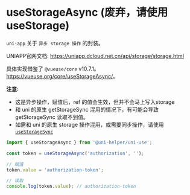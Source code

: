 # useStorageAsync (废弃，请使用 useStorage)

`uni-app` 关于 `异步 storage 操作` 的封装。

UNIAPP官网文档: <https://uniapp.dcloud.net.cn/api/storage/storage.html>

具体实现借鉴了 `@vueuse/core` v10.7.1。<https://vueuse.org/core/useStorageAsync/>。

**注意:**

- 这是异步操作，赋值后，ref 的值会生效，但并不会马上写入storage
- 和 uni 的原生 getStorageSync 混用的情况下，有可能会导致 getStorageSync 读取不到值。
- 如需和 uni 的原生 storage 操作混用，或需要同步操作，请使用[`useStorageSync`](../useStorageSync/readme.md)

```typescript
import { useStorageAsync } from '@uni-helper/uni-use';

const token = useStorageAsync('authorization', '');

// 赋值
token.value = 'authorization-token';

// 读取
console.log(token.value); // authorization-token

```
